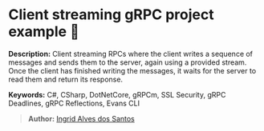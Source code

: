 # Client streaming gRPC project example 🚀

**Description:** Client streaming RPCs where the client writes a sequence of messages and sends them to the server, again using a provided stream. Once the client has finished writing the messages, it waits for the server to read them and return its response.

**Keywords:** C#, CSharp, DotNetCore, gRPCm, SSL Security, gRPC Deadlines, gRPC Reflections, Evans CLI

 >**Author:** [Ingrid Alves dos Santos](https://www.linkedin.com/in/ingridalves/)
